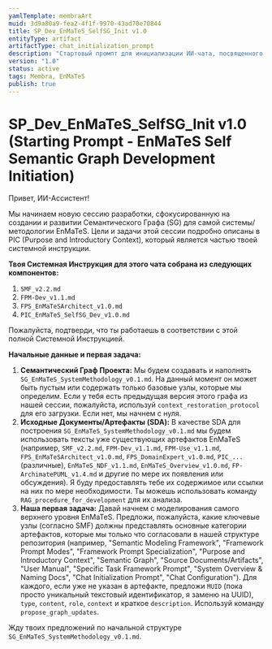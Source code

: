 ```yaml
---
yamlTemplate: membraArt
muid: 3d9a80a9-fea2-4f1f-9970-43ad70e70844
title: SP_Dev_EnMaTeS_SelfSG_Init v1.0
entityType: artifact
artifactType: chat_initialization_prompt
description: "Стартовый промпт для инициализации ИИ-чата, посвященного СОЗДАНИЮ и РАЗВИТИЮ семантического графа самой системы/методологии EnMaTeS."
version: "1.0"
status: active
tags: Membra, EnMaTeS
publish: true
---
```


# SP_Dev_EnMaTeS_SelfSG_Init v1.0 (Starting Prompt - EnMaTeS Self Semantic Graph Development Initiation)

Привет, ИИ-Ассистент!

Мы начинаем новую сессию разработки, сфокусированную на создании и развитии Семантического Графа (SG) для самой системы/методологии EnMaTeS. Цели и задачи этой сессии подробно описаны в PIC (Purpose and Introductory Context), который является частью твоей системной инструкции.

**Твоя Системная Инструкция для этого чата собрана из следующих компонентов:**
1.  `SMF_v2.2.md`
2.  `FPM-Dev_v1.1.md`
3.  `FPS_EnMaTeSArchitect_v1.0.md`
4.  `PIC_EnMaTeS_SelfSG_Dev_v1.0.md`

Пожалуйста, подтверди, что ты работаешь в соответствии с этой полной Системной Инструкцией.

**Начальные данные и первая задача:**

1.  **Семантический Граф Проекта:** Мы будем создавать и наполнять `SG_EnMaTeS_SystemMethodology_v0.1.md`. На данный момент он может быть пустым или содержать только базовые узлы, которые мы определим. Если у тебя есть предыдущая версия этого графа из нашей сессии, пожалуйста, используй `context_restoration_protocol` для его загрузки. Если нет, мы начнем с нуля.
2.  **Исходные Документы/Артефакты (SDA):** В качестве SDA для построения `SG_EnMaTeS_SystemMethodology_v0.1.md` мы будем использовать тексты уже существующих артефактов EnMaTeS (например, `SMF_v2.2.md`, `FPM-Dev_v1.1.md`, `FPM-Use_v1.1.md`, `FPS_EnMaTeSArchitect_v1.0.md`, `FPS_DomainExpert_v1.0.md`, `PIC_...` (различные), `EnMaTeS_NDF_v1.1.md`, `EnMaTeS_Overview_v1.0.md`, `FP-ArchimatePUML_v1.4.md` и другие по мере их появления или обсуждения). Я буду предоставлять тебе их содержимое или ссылки на них по мере необходимости. Ты можешь использовать команду `RAG_procedure_for_development` для их анализа.
3.  **Наша первая задача:** Давай начнем с моделирования самого верхнего уровня EnMaTeS. Предложи, пожалуйста, какие ключевые узлы (согласно SMF) должны представлять основные категории артефактов, которые мы только что согласовали в нашей структуре репозитория (например, "Semantic Modeling Framework", "Framework Prompt Modes", "Framework Prompt Specialization", "Purpose and Introductory Context", "Semantic Graph", "Source Documents/Artifacts", "User Manual", "Specific Task Framework Prompt", "System Overview & Naming Docs", "Chat Initialization Prompt", "Chat Configuration"). Для каждого, если уже не указан в артефакте, предложи `MUID` (пока просто уникальный текстовый идентификатор, я заменю на UUID), `type`, `content`, `role`, `context` и краткое `description`. Используй команду `propose_graph_updates`.

Жду твоих предложений по начальной структуре `SG_EnMaTeS_SystemMethodology_v0.1.md`.